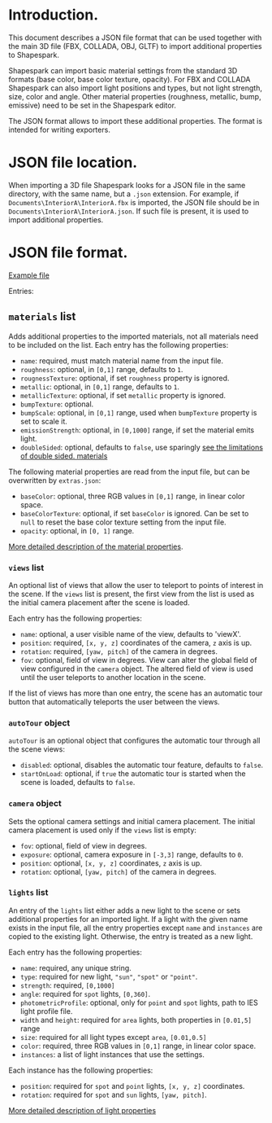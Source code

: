 # Introduction.

This document describes a JSON file format that can be used together
with the main 3D file (FBX, COLLADA, OBJ, GLTF) to import additional
properties to Shapespark.

Shapespark can import basic material settings from the standard 3D
formats (base color, base color texture, opacity). For FBX and COLLADA
Shapespark can also import light positions and types, but not light
strength, size, color and angle. Other material properties (roughness,
metallic, bump, emissive) need to be set in the Shapespark
editor.

The JSON format allows to import these additional properties. The
format is intended for writing exporters.

# JSON file location.

When importing a 3D file Shapespark looks for a JSON file in the same
directory, with the same name, but a `.json` extension. For example,
if `Documents\InteriorA\InteriorA.fbx` is imported, the JSON file
should be in `Documents\InteriorA\InteriorA.json`. If such file is
present, it is used to import additional properties.

# JSON file format.

[Example file](./example/cubes.json)

Entries:
## `materials` list

Adds additional properties to the imported materials, not all materials
need to be included on the list. Each entry has the following
properties:

+ `name`: required, must match material name from the input file.
+ `roughness`: optional, in `[0,1]` range, defaults to `1`.
+ `rougnessTexture`: optional, if set `roughness` property
is ignored.
+ `metallic`: optional, in `[0,1]` range, defaults to `1`.
+ `metallicTexture`: optional, if set `metallic` property is ignored.
+ `bumpTexture`: optional.
+ `bumpScale`: optional, in `[0,1]` range, used when `bumpTexture`
  property is set to scale it.
+ `emissionStrength`: optional, in `[0,1000]` range, if set the
material emits light.
+ `doubleSided`: optional, defaults to `false`, use sparingly
[see the limitations of double sided.
materials](https://www.shapespark.com/docs#materials-tab)


The following material properties are read from the input file, but
can be overwritten by `extras.json`:

+ `baseColor`: optional, three RGB values in `[0,1]` range, in linear
color space.
+ `baseColorTexture`: optional, if set `baseColor` is ignored. Can be
set to `null` to reset the base color texture setting from the input file.
+ `opacity`: optional, in `[0, 1]` range.

[More detailed description of the material
properties](https://www.shapespark.com/docs#materials-tab).

### `views` list

An optional list of views that allow the user to teleport to points of
interest in the scene. If the `views` list is present, the first view
from the list is used as the initial camera placement after the scene
is loaded.

Each entry has the following properties:

+ `name`: optional, a user visible name of the view, defaults to 'viewX'.
+ `position`: required, `[x, y, z]` coordinates of the camera, `z` axis is
  up.
+ `rotation`: required, `[yaw, pitch]` of the camera in degrees.
+ `fov`: optional, field of view in degrees. View can alter the global
  field of view configured in the `camera` object. The altered field of
  view is used until the user teleports to another location in the
  scene.

If the list of views has more than one entry, the scene has an
automatic tour button that automatically teleports the user between
the views.

### `autoTour` object

`autoTour` is an optional object that configures the automatic tour
through all the scene views:

+ `disabled`: optional, disables the automatic tour feature, defaults to
`false`.
+ `startOnLoad`: optional, if `true` the automatic tour is started when
the scene is loaded, defaults to `false`.

### `camera` object

Sets the optional camera settings and initial camera placement. The
initial camera placement is used only if the `views` list is empty:

+ `fov`: optional, field of view in degrees.
+ `exposure`: optional, camera exposure in `[-3,3]` range, defaults to `0`.
+ `position`: optional, `[x, y, z]` coordinates, `z` axis is up.
+ `rotation`: optional, `[yaw, pitch]` of the camera in degrees.

### `lights` list

An entry of the `lights` list either adds a new light to the scene or
sets additional properties for an imported light. If a light with the
given name exists in the input file, all the entry properties except
`name` and `instances` are copied to the existing light. Otherwise,
the entry is treated as a new light.

Each entry has the following properties:

+ `name`: required, any unique string.
+ `type`: required for new light, `"sun"`, `"spot"` or `"point"`.
+ `strength`: required, `[0,1000]`
+ `angle`: required for `spot` lights, `[0,360]`.
+ `photometricProfile`: optional, only for `point` and `spot` lights, path to
IES light profile file.
+ `width` and `height`: required for `area` lights, both properties in
  `[0.01,5]` range
+ `size`: required for all light types except `area`, `[0.01,0.5]`
+ `color`: required, three RGB values in `[0,1]` range, in linear color space.
+ `instances`: a list of light instances that use the settings.

Each instance has the following properties:

 + `position`: required for `spot` and `point` lights, `[x, y, z]` coordinates.
 + `rotation`: required for `spot` and `sun` lights, `[yaw, pitch]`.

[More detailed description of light
properties](https://www.shapespark.com/docs#lights-tab)
